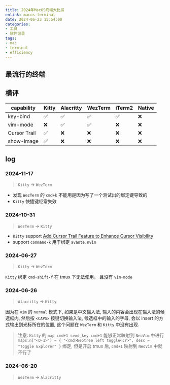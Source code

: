 ```yaml
---
title: 2024年MacOS终端大比拼
enlink: macos-terminal
date: 2024-06-23 15:54:00
categories:
- 工具
- 软件记录
tags:
- mac
- terminal
- efficiency
---
```


## 最流行的终端


## 横评

| capability   | Kitty | Alacritty | WezTerm | iTerm2 | Native |
| ----         | ----  | ----      | ----    | ----   | ----   |
| key-bind     | ✅    | ✅        | ✅      | ✅     | ❌     |
| vim-mode     | ❌    | ✅        | ✅      | ❌     | ❌     |
| Cursor Trail | ✅    | ❌        | ❌      | ❌     | ❌     |
| show-image   | ✅    | ❌        | ❌      | ❌     | ❌     |

## log

### 2024-11-17

> `Kitty` -> `WezTerm`

- 发现 `WezTerm` 的 `cmd+k` 不能用是因为写了一个测试出的绑定键导致的
- `Kitty` 快捷键经常失效

### 2024-10-31
> `WezTerm` -> `Kitty`

- `Kitty` support [Add Cursor Trail Feature to Enhance Cursor Visibility](https://github.com/kovidgoyal/kitty/pull/7970)
- support `command-k` 用于绑定 `avante.nvim`

### 2024-06-27

> `Kitty` -> `WezTerm`

`Kitty` 绑定 `cmd-shift-f` 在 tmux 下无法使用， 且没有 `vim-mode`


### 2024-06-26

> `Alacritty` -> `Kitty`

因为在 `vim` 的 `normal` 模式下, 如果是中文输入法, 输入的内容会出现在输入法的候选框内, 然后按 `<CAPS>` 按键切换输入法, 候选框中的输入的字母, 会以 insert 的方式输出到光标所在的位置, 这个问题在 `WezTerm` 和 `Kitty` 中没有出现.

> 注意: `Kitty` 的 `map cmd+1 send_key cmd+1` 能够正常映射到 `NeoVim` 中进行 `maps.n["<D-1>"] = { "<cmd>Neotree left toggle<cr>", desc = "Toggle Explorer" }` 绑定, 但是开启 tmux 后, `cmd+1` 映射到 `NeoVim` 中就不行了

### 2024-06-20

> `WezTerm` -> `Alacritty`

